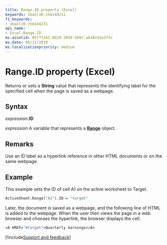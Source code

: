 ```yaml
---
title: Range.ID property (Excel)
keywords: vbaxl10.chm144231
f1_keywords:
- vbaxl10.chm144231
api_name:
- Excel.Range.ID
ms.assetid: 0ff7f261-8829-2858-5097-a638c01e5f3c
ms.date: 05/11/2019
ms.localizationpriority: medium
---
```



# Range.ID property (Excel)

Returns or sets a **String** value that represents the identifying label for the specified cell when the page is saved as a webpage.


## Syntax

_expression_.**ID**

_expression_ A variable that represents a **[Range](excel.range(object).md)** object.


## Remarks

Use an ID label as a hyperlink reference in other HTML documents or on the same webpage.


## Example

This example sets the ID of cell A1 on the active worksheet to Target.

```vb
ActiveSheet.Range("A1").ID = "target"
```

Later, the document is saved as a webpage, and the following line of HTML is added to the webpage. When the user then views the page in a web browser and chooses the hyperlink, the browser displays the cell.

```vb
<A HREF="#target">Quarterly earnings</A>
```




[!include[Support and feedback](~/includes/feedback-boilerplate.md)]